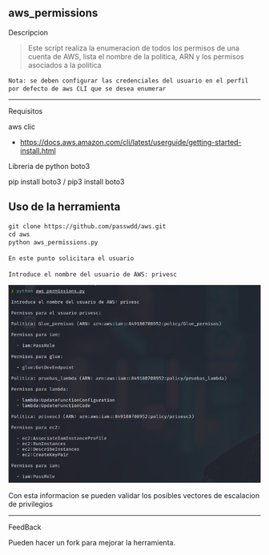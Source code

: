 aws_permissions
-----
Descripcion
 >  Este script realiza la enumeracion de todos los permisos de una cuenta de AWS, lista el nombre de la politica, ARN y los permisos asociados a la politica
    
    Nota: se deben configurar las credenciales del usuario en el perfil por defecto de aws CLI que se desea enumerar
    
------
Requisitos

aws clic

- https://docs.aws.amazon.com/cli/latest/userguide/getting-started-install.html

Libreria de python boto3

pip install boto3 / pip3 install boto3


## Uso de la herramienta
    
	git clone https://github.com/passwdd/aws.git
	cd aws
	python aws_permissions.py
	
	En este punto solicitara el usuario
	
	Introduce el nombre del usuario de AWS: privesc
    

![](https://raw.githubusercontent.com/passwdd/aws/main/images/Enum_AWS.png)

Con esta informacion se pueden validar los posibles vectores de escalacion de privilegios

---
FeedBack

Pueden hacer un fork para mejorar la herramienta.

